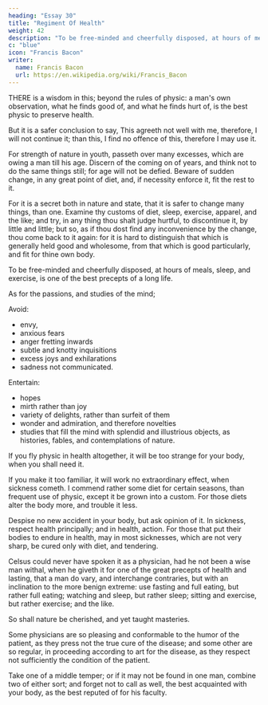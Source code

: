 ```yaml
---
heading: "Essay 30"
title: "Regiment Of Health"
weight: 42
description: "To be free-minded and cheerfully disposed, at hours of meals, sleep, and exercise, is one of the best precepts of a long life."
c: "blue"
icon: "Francis Bacon"
writer:
  name: Francis Bacon
  url: https://en.wikipedia.org/wiki/Francis_Bacon
---
```





THERE is a wisdom in this; beyond the rules of physic: a man's own observation, what he finds good of, and what he finds hurt of, is the best physic to preserve health.

But it is a safer conclusion to say, This agreeth not well with me, therefore, I will not continue it; than this, I find no offence of this, therefore I may use it. 

For strength of nature in youth, passeth over many excesses, which are owing a man till his age. Discern of the coming on of years, and think not to do the same things still; for age will not be defied. Beware of sudden change, in any great point of diet, and, if necessity enforce it, fit the rest to it. 

For it is a secret both in nature and state, that it is safer to change many things, than one. Examine thy customs of diet, sleep, exercise, apparel, and the like; and try, in any thing thou shalt judge hurtful, to discontinue it, by little and little; but so, as if thou dost find any inconvenience by the change, thou come back to it again: for it is hard to distinguish that which is generally held good and wholesome, from that which is good particularly, and fit for thine own body.

To be free-minded and cheerfully disposed, at hours of meals, sleep, and exercise, is one of the best precepts of a long life. 

As for the passions, and studies of the mind; 

Avoid:
- envy,
- anxious fears
- anger fretting inwards
- subtle and knotty inquisitions
- excess joys and exhilarations
- sadness not communicated. 

Entertain:
- hopes
- mirth rather than joy
- variety of delights, rather than surfeit of them
- wonder and admiration, and therefore novelties
- studies that fill the mind with splendid and illustrious objects, as histories, fables, and contemplations of nature. 

If you fly physic in health altogether, it will be too strange for your body, when you shall need it.

If you make it too familiar, it will work no extraordinary effect, when sickness cometh. I commend rather some diet for certain seasons, than frequent use of physic, except it be grown into a custom. For those diets alter the body more, and trouble it less. 

Despise no new accident in your body, but ask opinion of it. In sickness, respect health principally; and in health, action. For those that put their bodies to endure in health, may in most sicknesses, which are not very sharp, be cured only with diet, and tendering. 

Celsus could never have spoken it as a physician, had he not been a wise man withal, when he giveth it for one of the great precepts of health and lasting, that a man do vary, and interchange contraries, but with an inclination to the more benign extreme: use fasting and full eating, but rather full eating; watching and sleep, but rather sleep; sitting and exercise, but rather exercise; and the like. 

So shall nature be cherished, and yet taught masteries. 

Some physicians are so pleasing and conformable to the humor of the patient, as they press not the true cure of the disease; and some other are so regular, in proceeding according to art for the disease, as they respect not sufficiently the condition of the patient. 

Take one of a middle temper; or if it may not be found in one man, combine two of either sort; and forget not to call as well, the best acquainted with your body, as the best reputed of for his faculty.




